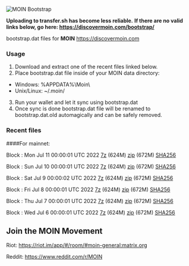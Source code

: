 ![MOIN Bootstrap](https://i.imgur.com/KjM1jMp.jpg)

**Uploading to transfer.sh has become less reliable.**
**If there are no valid links below, go here: https://discovermoin.com/bootstrap/**

bootstrap.dat files for **MOIN** https://discovermoin.com

### Usage

1. Download and extract one of the recent files linked below.
2. Place bootstrap.dat file inside of your MOIN data directory:
 - Windows: %APPDATA%\Moin\
 - Unix/Linux: ~/.moin/
3. Run your wallet and let it sync using bootstrap.dat
4. Once sync is done bootstrap.dat file will be renamed to bootstrap.dat.old automagically and can be safely removed.


### Recent files

####For mainnet:

Block : Mon Jul 11 00:00:01 UTC 2022 [7z](https://transfer.sh/0Yjgzx/bootstrap.dat.20220711.7z) (624M) [zip](https://transfer.sh/7hyEtD/bootstrap.dat.20220711.zip) (672M) [SHA256](https://transfer.sh/DwwqY8/sha256.txt)

Block : Sun Jul 10 00:00:01 UTC 2022 [7z](https://transfer.sh/ofpLtt/bootstrap.dat.20220710.7z) (624M) [zip](https://transfer.sh/wkPm0V/bootstrap.dat.20220710.zip) (672M) [SHA256](https://transfer.sh/HfbulV/sha256.txt)

Block : Sat Jul  9 00:00:02 UTC 2022 [7z](https://transfer.sh/SfjX6w/bootstrap.dat.20220709.7z) (624M) [zip](https://transfer.sh/7KMvRi/bootstrap.dat.20220709.zip) (672M) [SHA256](https://transfer.sh/LR7fOs/sha256.txt)

Block : Fri Jul  8 00:00:01 UTC 2022 [7z](https://transfer.sh/TjcuvY/bootstrap.dat.20220708.7z) (624M) [zip](https://transfer.sh/Gc51by/bootstrap.dat.20220708.zip) (672M) [SHA256](https://transfer.sh/7FveoL/sha256.txt)

Block : Thu Jul  7 00:00:01 UTC 2022 [7z](https://transfer.sh/SvaJkY/bootstrap.dat.20220707.7z) (624M) [zip](https://transfer.sh/jB1TpE/bootstrap.dat.20220707.zip) (672M) [SHA256](https://transfer.sh/wKi2Gz/sha256.txt)

Block : Wed Jul  6 00:00:01 UTC 2022 [7z](https://transfer.sh/gBGuzm/bootstrap.dat.20220706.7z) (624M) [zip](https://transfer.sh/gJV1gp/bootstrap.dat.20220706.zip) (672M) [SHA256](https://transfer.sh/LI85me/sha256.txt)

## Join the MOIN Movement

Riot: https://riot.im/app/#/room/#moin-general:matrix.org

Reddit: https://www.reddit.com/r/MOIN
